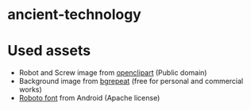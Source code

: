 # ancient-technology

# Used assets
* Robot and Screw image from [openclipart](https://openclipart.org) (Public domain)
* Background image from [bgrepeat](http://bgrepeat.com/bg_128-161) (free for personal and commercial works)
* [Roboto font](http://developer.android.com/design/style/typography.html) from Android (Apache license)
